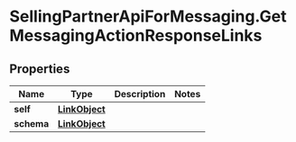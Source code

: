 # SellingPartnerApiForMessaging.GetMessagingActionResponseLinks

## Properties

Name | Type | Description | Notes
------------ | ------------- | ------------- | -------------
**self** | [**LinkObject**](LinkObject.md) |  | 
**schema** | [**LinkObject**](LinkObject.md) |  | 


